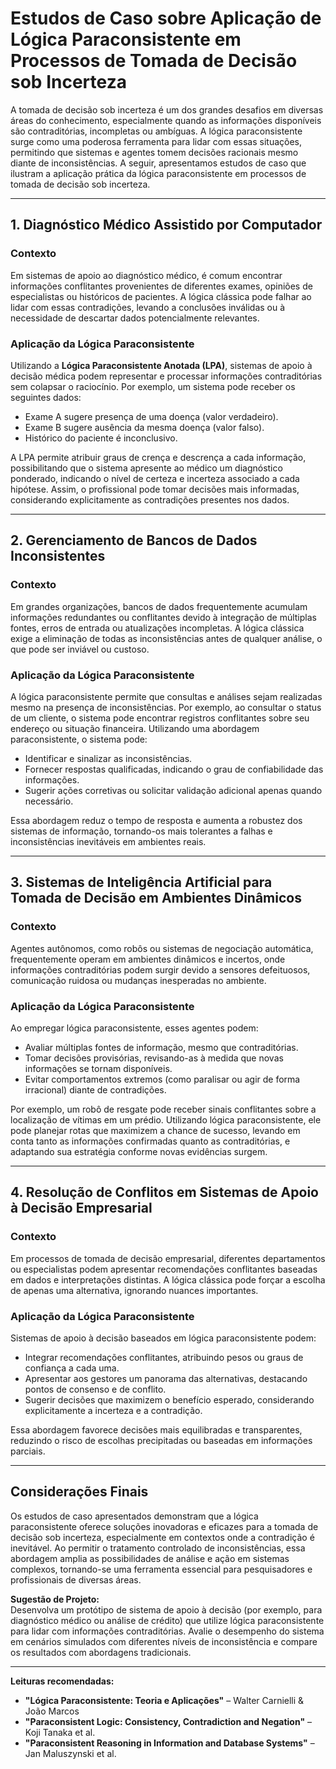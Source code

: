 
# Estudos de Caso sobre Aplicação de Lógica Paraconsistente em Processos de Tomada de Decisão sob Incerteza

A tomada de decisão sob incerteza é um dos grandes desafios em diversas áreas do conhecimento, especialmente quando as informações disponíveis são contraditórias, incompletas ou ambíguas. A lógica paraconsistente surge como uma poderosa ferramenta para lidar com essas situações, permitindo que sistemas e agentes tomem decisões racionais mesmo diante de inconsistências. A seguir, apresentamos estudos de caso que ilustram a aplicação prática da lógica paraconsistente em processos de tomada de decisão sob incerteza.

---

## 1. Diagnóstico Médico Assistido por Computador

### Contexto

Em sistemas de apoio ao diagnóstico médico, é comum encontrar informações conflitantes provenientes de diferentes exames, opiniões de especialistas ou históricos de pacientes. A lógica clássica pode falhar ao lidar com essas contradições, levando a conclusões inválidas ou à necessidade de descartar dados potencialmente relevantes.

### Aplicação da Lógica Paraconsistente

Utilizando a **Lógica Paraconsistente Anotada (LPA)**, sistemas de apoio à decisão médica podem representar e processar informações contraditórias sem colapsar o raciocínio. Por exemplo, um sistema pode receber os seguintes dados:

- Exame A sugere presença de uma doença (valor verdadeiro).
- Exame B sugere ausência da mesma doença (valor falso).
- Histórico do paciente é inconclusivo.

A LPA permite atribuir graus de crença e descrença a cada informação, possibilitando que o sistema apresente ao médico um diagnóstico ponderado, indicando o nível de certeza e incerteza associado a cada hipótese. Assim, o profissional pode tomar decisões mais informadas, considerando explicitamente as contradições presentes nos dados.

---

## 2. Gerenciamento de Bancos de Dados Inconsistentes

### Contexto

Em grandes organizações, bancos de dados frequentemente acumulam informações redundantes ou conflitantes devido à integração de múltiplas fontes, erros de entrada ou atualizações incompletas. A lógica clássica exige a eliminação de todas as inconsistências antes de qualquer análise, o que pode ser inviável ou custoso.

### Aplicação da Lógica Paraconsistente

A lógica paraconsistente permite que consultas e análises sejam realizadas mesmo na presença de inconsistências. Por exemplo, ao consultar o status de um cliente, o sistema pode encontrar registros conflitantes sobre seu endereço ou situação financeira. Utilizando uma abordagem paraconsistente, o sistema pode:

- Identificar e sinalizar as inconsistências.
- Fornecer respostas qualificadas, indicando o grau de confiabilidade das informações.
- Sugerir ações corretivas ou solicitar validação adicional apenas quando necessário.

Essa abordagem reduz o tempo de resposta e aumenta a robustez dos sistemas de informação, tornando-os mais tolerantes a falhas e inconsistências inevitáveis em ambientes reais.

---

## 3. Sistemas de Inteligência Artificial para Tomada de Decisão em Ambientes Dinâmicos

### Contexto

Agentes autônomos, como robôs ou sistemas de negociação automática, frequentemente operam em ambientes dinâmicos e incertos, onde informações contraditórias podem surgir devido a sensores defeituosos, comunicação ruidosa ou mudanças inesperadas no ambiente.

### Aplicação da Lógica Paraconsistente

Ao empregar lógica paraconsistente, esses agentes podem:

- Avaliar múltiplas fontes de informação, mesmo que contraditórias.
- Tomar decisões provisórias, revisando-as à medida que novas informações se tornam disponíveis.
- Evitar comportamentos extremos (como paralisar ou agir de forma irracional) diante de contradições.

Por exemplo, um robô de resgate pode receber sinais conflitantes sobre a localização de vítimas em um prédio. Utilizando lógica paraconsistente, ele pode planejar rotas que maximizem a chance de sucesso, levando em conta tanto as informações confirmadas quanto as contraditórias, e adaptando sua estratégia conforme novas evidências surgem.

---

## 4. Resolução de Conflitos em Sistemas de Apoio à Decisão Empresarial

### Contexto

Em processos de tomada de decisão empresarial, diferentes departamentos ou especialistas podem apresentar recomendações conflitantes baseadas em dados e interpretações distintas. A lógica clássica pode forçar a escolha de apenas uma alternativa, ignorando nuances importantes.

### Aplicação da Lógica Paraconsistente

Sistemas de apoio à decisão baseados em lógica paraconsistente podem:

- Integrar recomendações conflitantes, atribuindo pesos ou graus de confiança a cada uma.
- Apresentar aos gestores um panorama das alternativas, destacando pontos de consenso e de conflito.
- Sugerir decisões que maximizem o benefício esperado, considerando explicitamente a incerteza e a contradição.

Essa abordagem favorece decisões mais equilibradas e transparentes, reduzindo o risco de escolhas precipitadas ou baseadas em informações parciais.

---

## Considerações Finais

Os estudos de caso apresentados demonstram que a lógica paraconsistente oferece soluções inovadoras e eficazes para a tomada de decisão sob incerteza, especialmente em contextos onde a contradição é inevitável. Ao permitir o tratamento controlado de inconsistências, essa abordagem amplia as possibilidades de análise e ação em sistemas complexos, tornando-se uma ferramenta essencial para pesquisadores e profissionais de diversas áreas.

**Sugestão de Projeto:**  
Desenvolva um protótipo de sistema de apoio à decisão (por exemplo, para diagnóstico médico ou análise de crédito) que utilize lógica paraconsistente para lidar com informações contraditórias. Avalie o desempenho do sistema em cenários simulados com diferentes níveis de inconsistência e compare os resultados com abordagens tradicionais.

---

**Leituras recomendadas:**
- **"Lógica Paraconsistente: Teoria e Aplicações"** – Walter Carnielli & João Marcos
- **"Paraconsistent Logic: Consistency, Contradiction and Negation"** – Koji Tanaka et al.
- **"Paraconsistent Reasoning in Information and Database Systems"** – Jan Maluszynski et al.

```
